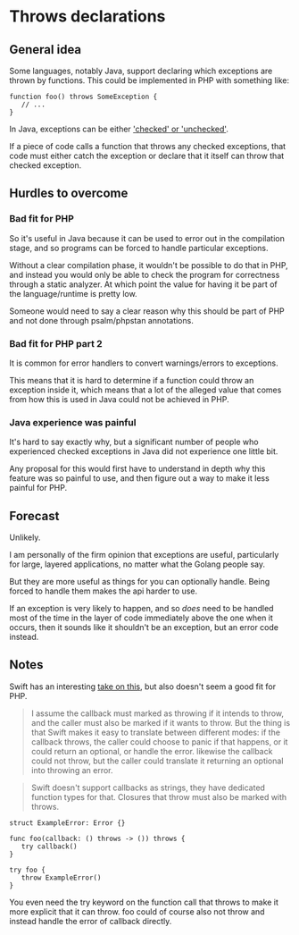 # Throws declarations 

## General idea

Some languages, notably Java, support declaring which exceptions are thrown by functions. This could be implemented in PHP with something like:

```
function foo() throws SomeException {
   // ...
}
```

In Java, exceptions can be either ['checked' or 'unchecked'](https://www.baeldung.com/java-checked-unchecked-exceptions). 

If a piece of code calls a function that throws any checked exceptions, that code must either catch the exception or declare that it itself can throw that checked exception.

## Hurdles to overcome


### Bad fit for PHP

So it's useful in Java  because it can be used to error out in the compilation stage, and so programs can be forced to handle particular exceptions.

Without a clear compilation phase, it wouldn't be possible to do that in PHP, and instead you would only be able to check the program for correctness through a static analyzer. At which point the value for having it be part of the language/runtime is pretty low.

Someone would need to say a clear reason why this should be part of PHP and not done through psalm/phpstan annotations.

### Bad fit for PHP part 2

It is common for error handlers to convert warnings/errors to exceptions.

This means that it is hard to determine if a function could throw an exception inside it, which means that a lot of the alleged value that comes from how this is used in Java could not be achieved in PHP.

### Java experience was painful  

It's hard to say exactly why, but a significant number of people who experienced checked exceptions in Java did not experience one little bit.

Any proposal for this would first have to understand in depth why this feature was so painful to use, and then figure out a way to make it less painful for PHP.

## Forecast

Unlikely. 

I am personally of the firm opinion that exceptions are useful, particularly for large, layered applications, no matter what the Golang people say.

But they are more useful as things for you can optionally handle. Being forced to handle them makes the api harder to use.

If an exception is very likely to happen, and so _does_ need to be handled most of the time in the layer of code immediately above the one when it occurs, then it sounds like it shouldn't be an exception, but an error code instead.

## Notes

Swift has an interesting [take on this](https://docs.swift.org/swift-book/LanguageGuide/ErrorHandling.html), but also doesn't seem a good fit for PHP.


> I assume the callback must marked as throwing if it intends to throw, and the caller must also be marked if it wants to throw. But the thing is that Swift makes it easy to translate between different modes: if the callback throws, the caller could choose to panic if that happens, or it could return an optional, or handle the error. likewise the callback could not throw, but the caller could translate it returning an optional into throwing an error.
  
> Swift doesn't support callbacks as strings, they have dedicated function types for that. Closures that throw must also be marked with throws.
 
 ```
struct ExampleError: Error {}

func foo(callback: () throws -> ()) throws {
    try callback()
}

try foo {
    throw ExampleError()
}

```

You even need the try keyword on the function call that throws to make it more explicit that it can throw.
foo could of course also not throw and instead handle the error of callback directly.
